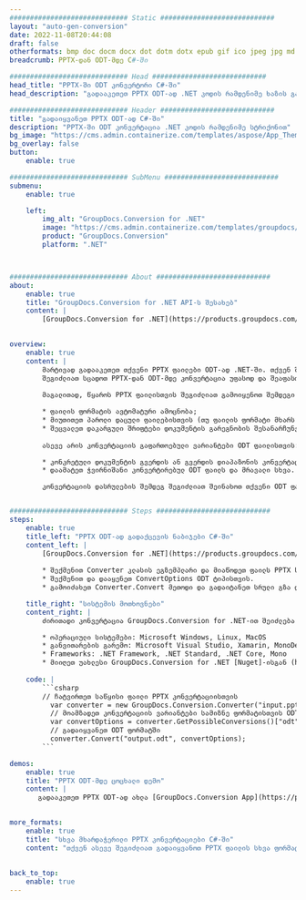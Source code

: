 ```yaml
---
############################# Static ############################
layout: "auto-gen-conversion"
date: 2022-11-08T20:44:08
draft: false
otherformats: bmp doc docm docx dot dotm dotx epub gif ico jpeg jpg md odt ott pdf png psd rtf tex tif tiff txt xps
breadcrumb: PPTX-დან ODT-მდე C#-ში

############################# Head ############################
head_title: "PPTX-ში ODT კონვერტორი C#-ში"
head_description: "გადააკეთეთ PPTX ODT-ად .NET კოდის რამდენიმე ხაზის გამოყენებით. გამოიყენეთ GroupDocs Document Conversion API 160-ზე მეტი ფაილის ფორმატის გადასაყვანად."

############################# Header ############################
title: "გადაიყვანეთ PPTX ODT-ად C#-ში"
description: "PPTX-ში ODT კონვერტაცია .NET კოდის რამდენიმე სტრიქონით"
bg_image: "https://cms.admin.containerize.com/templates/aspose/App_Themes/V3/images/bg/header1.png"
bg_overlay: false
button:
    enable: true

############################# SubMenu ############################
submenu:
    enable: true

    left:
        img_alt: "GroupDocs.Conversion for .NET"
        image: "https://cms.admin.containerize.com/templates/groupdocs/images/product-logos/90x90-noborder/groupdocs-conversion-net.png"
        product: "GroupDocs.Conversion"
        platform: ".NET"



############################# About ############################
about:
    enable: true
    title: "GroupDocs.Conversion for .NET API-ს შესახებ"
    content: |
        [GroupDocs.Conversion for .NET](https://products.groupdocs.com/conversion/net/) შეიძლება გამოყენებულ იქნას Microsoft Word, Excel, PowerPoint, PDF, Visio და სხვა ფორმატების გადასაყვანად. GroupDocs.Conversion არის დამოუკიდებელი API, რომელიც შესაფერისია back-end და შიდა სისტემებისთვის, სადაც საჭიროა მაღალი შესრულება. ის არ არის დამოკიდებული რაიმე პროგრამულ უზრუნველყოფაზე, როგორიცაა Microsoft ან Open Office.
    

overview:
    enable: true
    content: |
        მარტივად გადააკეთეთ თქვენი PPTX ფაილები ODT-ად .NET-ში. თქვენ შეგიძლიათ გამოიყენოთ მხოლოდ რამდენიმე C# კოდის ხაზი თქვენს მიერ არჩეულ ნებისმიერ პლატფორმაზე, როგორიცაა - Windows, Linux, macOS.
        შეგიძლიათ სცადოთ PPTX-დან ODT-მდე კონვერტაცია უფასოდ და შეაფასოთ კონვერტაციის შედეგების ხარისხი. ფაილის კონვერტაციის მარტივ სცენარებთან ერთად, შეგიძლიათ სცადოთ უფრო მოწინავე ვარიანტები წყაროს PPTX ფაილის ჩატვირთვისა და გამომავალი ODT შედეგის შესანახად. 
        
        მაგალითად, წყაროს PPTX ფაილისთვის შეგიძლიათ გამოიყენოთ შემდეგი ჩატვირთვის ვარიანტები:

        * ფაილის ფორმატის ავტომატური ამოცნობა;
        * მიუთითეთ პაროლი დაცული ფაილებისთვის (თუ ფაილის ფორმატი მხარს უჭერს მას);
        * შეცვალეთ დაკარგული შრიფტები დოკუმენტის გარეგნობის შესანარჩუნებლად.
        
        ასევე არის კონვერტაციის გაფართოებული ვარიანტები ODT ფაილისთვის:

        * კონკრეტული დოკუმენტის გვერდის ან გვერდის დიაპაზონის კონვერტაცია;
        * დაამატეთ ჭვირნიშანი კონვერტირებულ ODT ფაილს და მრავალი სხვა.

        კონვერტაციის დასრულების შემდეგ შეგიძლიათ შეინახოთ თქვენი ODT ფაილი ფაილის ლოკალურ გზაზე ან მესამე მხარის საცავში, როგორიცაა FTP, Amazon S3, Google Drive, Dropbox და ა.შ. გთხოვთ გაითვალისწინოთ - გადააკეთოთ PPTX {{{{ TO}} არ არის საჭირო რაიმე დამატებითი პროგრამული უზრუნველყოფის დაყენება - როგორიცაა MS Office, Open Office, Adobe Acrobat Reader და ა.შ.


############################# Steps ############################
steps:
    enable: true
    title_left: "PPTX ODT-ად გადაქცევის ნაბიჯები C#-ში"
    content_left: |
        [GroupDocs.Conversion for .NET](https://products.groupdocs.com/conversion/net/) აადვილებს დეველოპერებს გადაიყვანონ PPTX ფაილი ODT-ად რამდენიმე სტრიქონის კოდით.
        
        * შექმენით Converter კლასის ეგზემპლარი და მიაწოდეთ ფაილს PPTX სრული გზა
        * შექმენით და დააყენეთ ConvertOptions ODT ტიპისთვის.
        * გამოიძახეთ Converter.Convert მეთოდი და გადაიტანეთ სრული გზა და ფორმატი (ODT) პარამეტრად.

    title_right: "სისტემის მოთხოვნები"
    content_right: |
        ძირითადი კონვერტაცია GroupDocs.Conversion for .NET-ით შეიძლება განხორციელდეს რამდენიმე მარტივი ნაბიჯით. ჩვენი API მხარდაჭერილია ყველა ძირითად პლატფორმაზე და ოპერაციულ სისტემაზე. ქვემოთ მოცემული კოდის შესრულებამდე დარწმუნდით, რომ თქვენს სისტემაში დაინსტალირებული გაქვთ შემდეგი წინაპირობები.

        * ოპერაციული სისტემები: Microsoft Windows, Linux, MacOS
        * განვითარების გარემო: Microsoft Visual Studio, Xamarin, MonoDevelop
        * Frameworks: .NET Framework, .NET Standard, .NET Core, Mono
        * მიიღეთ უახლესი GroupDocs.Conversion for .NET [Nuget]-ისგან (https://www.nuget.org/packages/groupdocs.conversion)
         
    code: |
        ```csharp    
        // ჩატვირთეთ საწყისი ფაილი PPTX კონვერტაციისთვის
          var converter = new GroupDocs.Conversion.Converter("input.pptx");
          // მოამზადეთ კონვერტაციის ვარიანტები სამიზნე ფორმატისთვის ODT
          var convertOptions = converter.GetPossibleConversions()["odt"].ConvertOptions;
          // გადაიყვანეთ ODT ფორმატში
          converter.Convert("output.odt", convertOptions);
        ```

demos:
    enable: true
    title: "PPTX ODT-მდე ცოცხალი დემო"
    content: |
       გადააკეთეთ PPTX ODT-ად ახლა [GroupDocs.Conversion App](https://products.groupdocs.app/conversion/family) ვებსაიტის მონახულებით. ონლაინ დემოს აქვს შემდეგი უპირატესობები
          

more_formats:
    enable: true
    title: "სხვა მხარდაჭერილი PPTX კონვერტაციები C#-ში"
    content: "თქვენ ასევე შეგიძლიათ გადაიყვანოთ PPTX ფაილის სხვა ფორმატებში. გთხოვთ იხილოთ სია ქვემოთ."
       
       
back_to_top:
    enable: true
---
```

